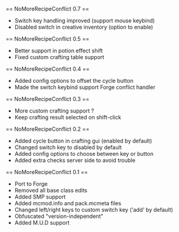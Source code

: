 == NoMoreRecipeConflict 0.7 ==
* Switch key handling improved (support mouse keybind)
* Disabled switch in creative inventory (option to enable)

== NoMoreRecipeConflict 0.5 ==
* Better support in potion effect shift
* Fixed custom crafting table support

== NoMoreRecipeConflict 0.4 ==
* Added config options to offset the cycle button
* Made the switch keybind support Forge conflict handler

== NoMoreRecipeConflict 0.3 ==
* More custom crafting support ?
* Keep crafting result selected on shift-click

== NoMoreRecipeConflict 0.2 ==
* Added cycle button in crafting gui (enabled by default)
* Changed switch key to disabled by default
* Added config options to choose between key or button
* Added extra checks server side to avoid trouble

== NoMoreRecipeConflict 0.1 ==
* Port to Forge
* Removed all base class edits
* Added SMP support
* Added mcmod.info and pack.mcmeta files
* Changed left/right keys to custom switch key ('add' by default)
* Obfuscated "version-independent"
* Added M.U.D support